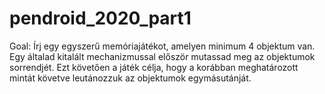 # pendroid_2020_part1
Goal:
Írj egy egyszerű memóriajátékot, amelyen minimum 4 objektum van. Egy általad kitalált mechanizmussal először mutassad meg az objektumok sorrendjét. Ezt követően a játék célja, hogy a korábban meghatározott mintát követve leutánozzuk az objektumok egymásutánját. 

